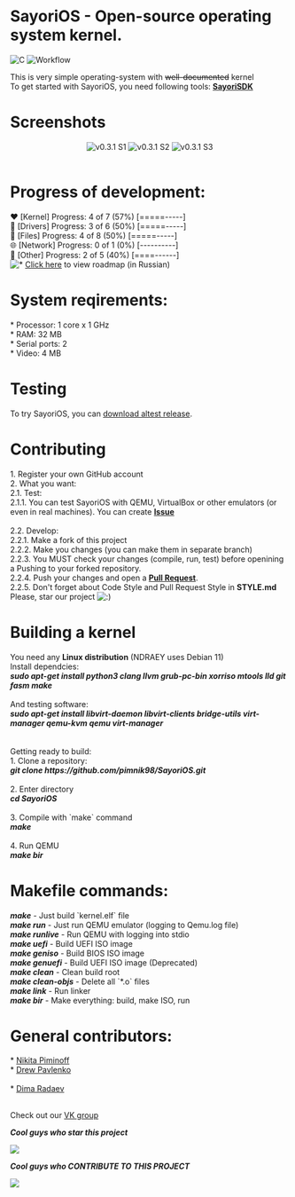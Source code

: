 <html><body>
<h1>SayoriOS - Open-source operating system kernel.</h1>
<img src="https://img.shields.io/badge/c-%2300599C.svg?style=for-the-badge&logo=c&logoColor=white" alt="C">
<img src="https://github.com/pimnik98/SayoriOS/actions/workflows/SayoriOS-AutoBot-Auto.yml/badge.svg" alt="Workflow">
<p>This is very simple operating-system with <s>well-documented</s> kernel<br>
    To get started with SayoriOS, you need following tools: <a href="https://github.com/pimnik98/SayoriSDK"><b>SayoriSDK</b></a>
</p>
<h1>Screenshots</h1>
<center>
	<img src="https://raw.githubusercontent.com/pimnik98/SayoriOS/screens/screens/v0.3.1/1.jpg" alt="v0.3.1 S1">
	<img src="https://raw.githubusercontent.com/pimnik98/SayoriOS/screens/screens/v0.3.1/2.jpg" alt="v0.3.1 S2">
	<img src="https://raw.githubusercontent.com/pimnik98/SayoriOS/screens/screens/v0.3.1/3.jpg" alt="v0.3.1 S3">
</center><br>
<h1>Progress of development:</h1>
<p>
	❤  [Kernel] Progress: 4 of 7 (57%) [=====-----]<br>
	💫 [Drivers] Progress: 3 of 6 (50%) [=====-----]<br>
	📂 [Files] Progress: 4 of 8 (50%) [=====-----]<br>
	🌐 [Network] Progress: 0 of 1 (0%) [----------]<br>
	🔌 [Other] Progress: 2 of 5 (40%) [====------]<br>
	<img src="http://forum.glark.ru/smiles.lm?id=38" alt="*"> <a href="https://raw.githubusercontent.com/pimnik98/SayoriOS/screens/screens/soul.png">Click here</a> to view roadmap (in Russian)<br>
</p>
<h1>System reqirements:</h1>
<p>
	* Processor: 1 core х 1 GHz<br>
	* RAM: 32 МB<br>
	* Serial ports: 2<br>
	* Video: 4 MB<br>
</p>
<h1>Testing</h1>
<p>To try SayoriOS, you can <a href="https://github.com/pimnik98/SayoriOS/releases">download altest release</a>.</p>
<h1>Contributing</h1>
<p>
	1. Register your own GitHub account<br>
	2. What you want:<br>
	2.1. Test:<br>
	2.1.1. You can test SayoriOS with QEMU, VirtualBox or other emulators (or even in real machines). You can create <a href="https://github.com/pimnik98/SayoriOS/issues"><b>Issue</b></a><br>
	<br>
	2.2. Develop:<br>
	2.2.1. Make a fork of this project<br>
	2.2.2. Make you changes (you can make them in separate branch)<br>
	2.2.3. You MUST check your changes (compile, run, test) before openining a Pushing to your forked repository.<br>
	2.2.4. Push your changes and open a <a href="https://github.com/pimnik98/SayoriOS/pulls"><b>Pull Request</b></a>.<br>
	2.2.5. Don't forget about Code Style and Pull Request Style in <b>STYLE.md</b>
	<br>
	Please, star our project <img src="http://forum.glark.ru/smiles.lm?id=32" alt=":)">
</p>
<h1>Building a kernel</h1>
<p>
	You need any <b>Linux distribution</b> (NDRAEY uses Debian 11)<br>
	Install dependcies:<br>
	<b><i>sudo apt-get install python3 clang llvm grub-pc-bin xorriso mtools lld git fasm make</b></i><br><br>
	And testing software:<br>
	<b><i>sudo apt-get install libvirt-daemon libvirt-clients bridge-utils virt-manager qemu-kvm qemu virt-manager</b></i><br><br>
	<br>
	Getting ready to build:<br>
	1. Clone a repository:<br>
	<b><i>git clone https://github.com/pimnik98/SayoriOS.git</b></i><br><br>
	2. Enter directory<br>
	<b><i>cd SayoriOS</b></i><br><br>
	3. Compile with `make` command<br>
	<b><i>make</b></i><br><br>
	4. Run QEMU<br>
	<b><i>make bir</b></i></p>
<h1>Makefile commands:</h1>
<p>
	<b><i>make</b></i> - Just build `kernel.elf` file<br>
	<b><i>make run</b></i> - Just run QEMU emulator (logging to Qemu.log file)<br>
	<b><i>make runlive</b></i> - Run QEMU with logging into stdio<br>
	<b><i>make uefi</b></i> - Build UEFI ISO image<br>
	<b><i>make geniso</b></i> - Build BIOS ISO image<br>
	<b><i>make genuefi</b></i> - Build UEFI ISO image (Deprecated)<br>
	<b><i>make clean</b></i> - Clean build root<br>
	<b><i>make clean-objs</b></i> - Delete all `*.o` files<br>
	<b><i>make link</b></i> - Run linker<br>
	<b><i>make bir</b></i> - Make everything: build, make ISO, run<br>
</p>
<h1>General contributors:</h1>
<p>
	* <a href="https://github.com/pimnik98">Nikita Piminoff</a><br>
	* <a href="https://github.com/NDRAEY">Drew Pavlenko</a><br><br>
	* <a href="https://github.com/qensyq">Dima Radaev</a><br><br>
</p>
<p>
	Check out our <a href="https://vk.com/sayorios">VK group</a><br>
</p>
<p>
<b><i>Cool guys who star this project</i></b>
<p>
<img src="https://reporoster.com/stars/pimnik98/SayoriOS"/>
</p>
</p>
<p>
<B><I>Cool guys who CONTRIBUTE TO THIS PROJECT</I></B>
<p>
<img src="https://reporoster.com/forks/pimnik98/SayoriOS"/>
</p>
</p>
</body></html>

